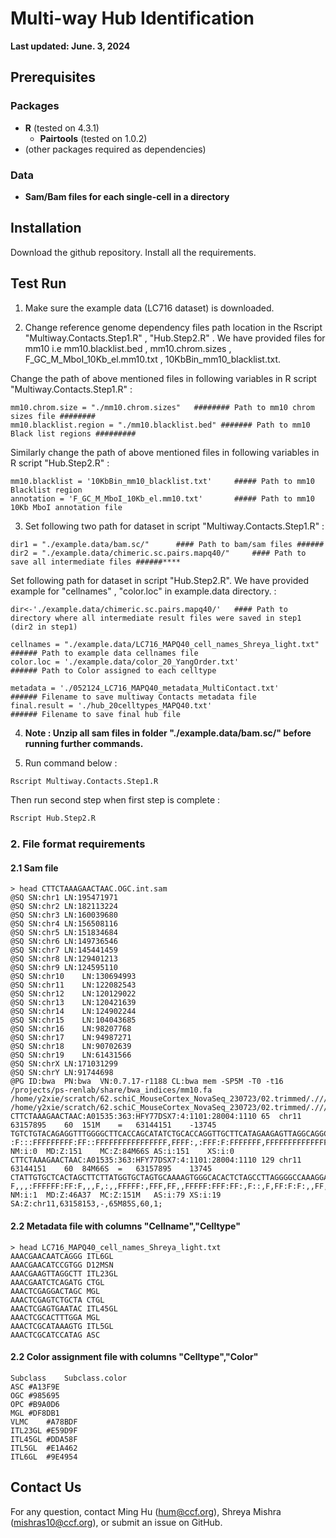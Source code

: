 # Multi-way Hub Identification

**Last updated: June. 3, 2024**

## Prerequisites

### Packages
* **R** (tested on 4.3.1)
    * **Pairtools** (tested on 1.0.2)
* (other packages required as dependencies)

### Data

* **Sam/Bam files for each single-cell in a directory**

## Installation

Download the github repository. Install all the requirements.

## Test Run

1. Make sure the example data (LC716 dataset) is downloaded.

2. Change reference genome dependency files path location in the Rscript "Multiway.Contacts.Step1.R" , "Hub.Step2.R" . We have provided files for mm10 i.e mm10.blacklist.bed , mm10.chrom.sizes , F_GC_M_MboI_10Kb_el.mm10.txt , 10KbBin_mm10_blacklist.txt.

Change the path of above mentioned files in following variables in R script "Multiway.Contacts.Step1.R" :

```
mm10.chrom.size = "./mm10.chrom.sizes"   ######## Path to mm10 chrom sizes file ########
mm10.blacklist.region = "./mm10.blacklist.bed" ####### Path to mm10 Black list regions #########
```
Similarly change the path of above mentioned files in following variables in R script "Hub.Step2.R" :

```
mm10.blacklist = '10KbBin_mm10_blacklist.txt'     ##### Path to mm10 Blacklist region
annotation = 'F_GC_M_MboI_10Kb_el.mm10.txt'       ##### Path to mm10 10Kb MboI annotation file
```

3. Set following two path for dataset in script "Multiway.Contacts.Step1.R" :

```
dir1 = "./example.data/bam.sc/"      #### Path to bam/sam files ######
dir2 = "./example.data/chimeric.sc.pairs.mapq40/"     #### Path to save all intermediate files ######****
```

Set following path for dataset in script "Hub.Step2.R". We have provided example for "cellnames" , "color.loc" in example.data directory. :
```
dir<-'./example.data/chimeric.sc.pairs.mapq40/'   #### Path to directory where all intermediate result files were saved in step1 (dir2 in step1)

cellnames = "./example.data/LC716_MAPQ40_cell_names_Shreya_light.txt"     ###### Path to example data cellnames file
color.loc = './example.data/color_20_YangOrder.txt'                       ###### Path to Color assigned to each celltype 

metadata = './052124_LC716_MAPQ40_metadata_MultiContact.txt'      ###### Filename to save multiway Contacts metadata file
final.result = './hub_20celltypes_MAPQ40.txt'                     ###### Filename to save final hub file
```

4. **Note : Unzip all sam files in folder "./example.data/bam.sc/" before running further commands.**

4. Run command below :

```bash
Rscript Multiway.Contacts.Step1.R
```
Then run second step when first step is complete :

```bash
Rscript Hub.Step2.R
```

### 2. File format requirements

#### 2.1 Sam file

```
> head CTTCTAAAGAACTAAC.OGC.int.sam
@SQ	SN:chr1	LN:195471971
@SQ	SN:chr2	LN:182113224
@SQ	SN:chr3	LN:160039680
@SQ	SN:chr4	LN:156508116
@SQ	SN:chr5	LN:151834684
@SQ	SN:chr6	LN:149736546
@SQ	SN:chr7	LN:145441459
@SQ	SN:chr8	LN:129401213
@SQ	SN:chr9	LN:124595110
@SQ	SN:chr10	LN:130694993
@SQ	SN:chr11	LN:122082543
@SQ	SN:chr12	LN:120129022
@SQ	SN:chr13	LN:120421639
@SQ	SN:chr14	LN:124902244
@SQ	SN:chr15	LN:104043685
@SQ	SN:chr16	LN:98207768
@SQ	SN:chr17	LN:94987271
@SQ	SN:chr18	LN:90702639
@SQ	SN:chr19	LN:61431566
@SQ	SN:chrX	LN:171031299
@SQ	SN:chrY	LN:91744698
@PG	ID:bwa	PN:bwa	VN:0.7.17-r1188	CL:bwa mem -SP5M -T0 -t16 /projects/ps-renlab/share/bwa_indices/mm10.fa /home/y2xie/scratch/62.schiC_MouseCortex_NovaSeq_230723/02.trimmed/.///LC716_R1_BC_cov_val_1.fq.gz /home/y2xie/scratch/62.schiC_MouseCortex_NovaSeq_230723/02.trimmed/.///LC716_R3_BC_cov_val_2.fq.gz
CTTCTAAAGAACTAAC:A01535:363:HFY77DSX7:4:1101:28004:1110	65	chr11	63157895	60	151M	=	63144151	-13745	TGTCTGTACAGAGGTTTGGGGCTTCACCAGCATATCTGCACCAGGTTGCTTCATAGAAGAGTTAGGCAGGCTCATCTTGCAGCCTGGGTCCTCACTGCCTGTCTTGAATGACCTAGGAAGAAGTGTTATGCTGAAAGAATGAGAAATGAGG	:F:::FFFFFFFFF:FF::FFFFFFFFFFFFFFFF,FFFF:,:FFF:F:FFFFFFF,FFFFFFFFFFFFFFFFF:FFFFFFFFFFFFFFFFFFFFFF:FFF:FFFFFFFFFFFFFFFF:FF:F,FFFFFFFFF,F:F:FFF:FFFFFFFFF	NM:i:0	MD:Z:151	MC:Z:84M66S	AS:i:151	XS:i:0
CTTCTAAAGAACTAAC:A01535:363:HFY77DSX7:4:1101:28004:1110	129	chr11	63144151	60	84M66S	=	63157895	13745	CTATTGTGCTCACTAGCTTCTTATGGTGCTAGTGCAAAAGTGGGCACACTCTAGCCTTAGGGGCCAAAGGAAAGACACCACTTGTTCTAGGCGGAGGTGGGCATTTACAACACTAGGCAGGGACGATGTGTCTGAGCCTCCCAGCTCAGA	F,,,:FFFFFF:FF:F,,,F,:,,FFFFF:,FFF,FF,,FFFFF:FFF:FF:,F::,F,FF:F:F:,,FF,,:F,F,F,,,::FFFFF,FF:FF,FFFFFFF,,,,F,:,FF::,FFF:FFF:,FF,F,FFFFFFFFF:FFF,FF,F:FF	NM:i:1	MD:Z:46A37	MC:Z:151M	AS:i:79	XS:i:19	SA:Z:chr11,63158153,-,65M85S,60,1;
```

#### 2.2 Metadata file with columns "Cellname","Celltype"
```
> head LC716_MAPQ40_cell_names_Shreya_light.txt
AAACGAACAATCAGGG ITL6GL
AAACGAACATCCGTGG D12MSN
AAACGAAGTTAGGCTT ITL23GL
AAACGAATCTCAGATG CTGL
AAACTCGAGGACTAGC MGL
AAACTCGAGTCTGCTA CTGL
AAACTCGAGTGAATAC ITL45GL
AAACTCGCACTTTGGA MGL
AAACTCGCATAAAGTG ITL5GL
AAACTCGCATCCATAG ASC
```

#### 2.2 Color assignment file with columns "Celltype","Color"
```
Subclass	Subclass.color
ASC	#A13F9E
OGC	#985695
OPC	#B9A0D6
MGL	#DF8DB1
VLMC	#A78BDF
ITL23GL	#E59D9F
ITL45GL	#DDA58F
ITL5GL	#E1A462
ITL6GL	#9E4954
```

## Contact Us

For any question, contact Ming Hu (hum@ccf.org), Shreya Mishra (mishras10@ccf.org), or submit an issue on GitHub.
